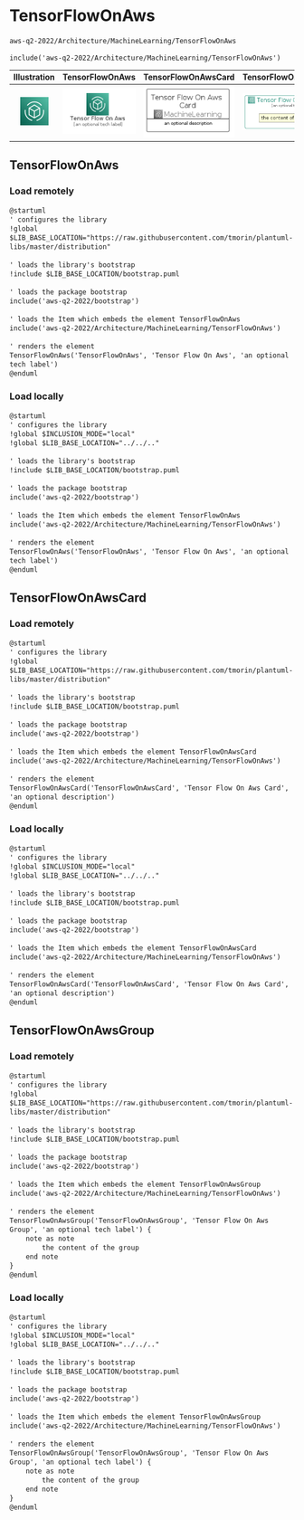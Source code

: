 # TensorFlowOnAws


```text
aws-q2-2022/Architecture/MachineLearning/TensorFlowOnAws
```

```text
include('aws-q2-2022/Architecture/MachineLearning/TensorFlowOnAws')
```



| Illustration | TensorFlowOnAws | TensorFlowOnAwsCard | TensorFlowOnAwsGroup |
| :---: | :---: | :---: | :---: |
| ![illustration for Illustration](../../../aws-q2-2022/Architecture/MachineLearning/TensorFlowOnAws.png) | ![illustration for TensorFlowOnAws](../../../aws-q2-2022/Architecture/MachineLearning/TensorFlowOnAws.Local.png) | ![illustration for TensorFlowOnAwsCard](../../../aws-q2-2022/Architecture/MachineLearning/TensorFlowOnAwsCard.Local.png) | ![illustration for TensorFlowOnAwsGroup](../../../aws-q2-2022/Architecture/MachineLearning/TensorFlowOnAwsGroup.Local.png) |




## TensorFlowOnAws

### Load remotely
```plantuml
@startuml
' configures the library
!global $LIB_BASE_LOCATION="https://raw.githubusercontent.com/tmorin/plantuml-libs/master/distribution"

' loads the library's bootstrap
!include $LIB_BASE_LOCATION/bootstrap.puml

' loads the package bootstrap
include('aws-q2-2022/bootstrap')

' loads the Item which embeds the element TensorFlowOnAws
include('aws-q2-2022/Architecture/MachineLearning/TensorFlowOnAws')

' renders the element
TensorFlowOnAws('TensorFlowOnAws', 'Tensor Flow On Aws', 'an optional tech label')
@enduml
```

### Load locally
```plantuml
@startuml
' configures the library
!global $INCLUSION_MODE="local"
!global $LIB_BASE_LOCATION="../../.."

' loads the library's bootstrap
!include $LIB_BASE_LOCATION/bootstrap.puml

' loads the package bootstrap
include('aws-q2-2022/bootstrap')

' loads the Item which embeds the element TensorFlowOnAws
include('aws-q2-2022/Architecture/MachineLearning/TensorFlowOnAws')

' renders the element
TensorFlowOnAws('TensorFlowOnAws', 'Tensor Flow On Aws', 'an optional tech label')
@enduml
```

## TensorFlowOnAwsCard

### Load remotely
```plantuml
@startuml
' configures the library
!global $LIB_BASE_LOCATION="https://raw.githubusercontent.com/tmorin/plantuml-libs/master/distribution"

' loads the library's bootstrap
!include $LIB_BASE_LOCATION/bootstrap.puml

' loads the package bootstrap
include('aws-q2-2022/bootstrap')

' loads the Item which embeds the element TensorFlowOnAwsCard
include('aws-q2-2022/Architecture/MachineLearning/TensorFlowOnAws')

' renders the element
TensorFlowOnAwsCard('TensorFlowOnAwsCard', 'Tensor Flow On Aws Card', 'an optional description')
@enduml
```

### Load locally
```plantuml
@startuml
' configures the library
!global $INCLUSION_MODE="local"
!global $LIB_BASE_LOCATION="../../.."

' loads the library's bootstrap
!include $LIB_BASE_LOCATION/bootstrap.puml

' loads the package bootstrap
include('aws-q2-2022/bootstrap')

' loads the Item which embeds the element TensorFlowOnAwsCard
include('aws-q2-2022/Architecture/MachineLearning/TensorFlowOnAws')

' renders the element
TensorFlowOnAwsCard('TensorFlowOnAwsCard', 'Tensor Flow On Aws Card', 'an optional description')
@enduml
```

## TensorFlowOnAwsGroup

### Load remotely
```plantuml
@startuml
' configures the library
!global $LIB_BASE_LOCATION="https://raw.githubusercontent.com/tmorin/plantuml-libs/master/distribution"

' loads the library's bootstrap
!include $LIB_BASE_LOCATION/bootstrap.puml

' loads the package bootstrap
include('aws-q2-2022/bootstrap')

' loads the Item which embeds the element TensorFlowOnAwsGroup
include('aws-q2-2022/Architecture/MachineLearning/TensorFlowOnAws')

' renders the element
TensorFlowOnAwsGroup('TensorFlowOnAwsGroup', 'Tensor Flow On Aws Group', 'an optional tech label') {
    note as note
        the content of the group
    end note
}
@enduml
```

### Load locally
```plantuml
@startuml
' configures the library
!global $INCLUSION_MODE="local"
!global $LIB_BASE_LOCATION="../../.."

' loads the library's bootstrap
!include $LIB_BASE_LOCATION/bootstrap.puml

' loads the package bootstrap
include('aws-q2-2022/bootstrap')

' loads the Item which embeds the element TensorFlowOnAwsGroup
include('aws-q2-2022/Architecture/MachineLearning/TensorFlowOnAws')

' renders the element
TensorFlowOnAwsGroup('TensorFlowOnAwsGroup', 'Tensor Flow On Aws Group', 'an optional tech label') {
    note as note
        the content of the group
    end note
}
@enduml
```

